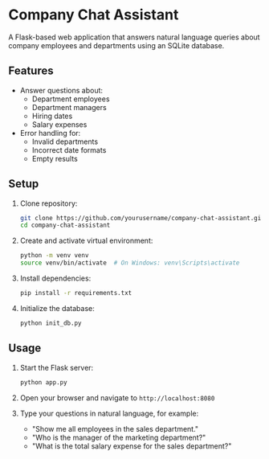 # Company Chat Assistant

A Flask-based web application that answers natural language queries about company employees and departments using an SQLite database.

## Features

- Answer questions about:
  - Department employees
  - Department managers
  - Hiring dates
  - Salary expenses
- Error handling for:
  - Invalid departments
  - Incorrect date formats
  - Empty results

## Setup

1. Clone repository:

   ```bash
   git clone https://github.com/yourusername/company-chat-assistant.git
   cd company-chat-assistant
   ```

2. Create and activate virtual environment:

   ```bash
   python -m venv venv
   source venv/bin/activate  # On Windows: venv\Scripts\activate
   ```

3. Install dependencies:

   ```bash
   pip install -r requirements.txt
   ```

4. Initialize the database:

   ```bash
   python init_db.py
   ```

## Usage

1. Start the Flask server:

   ```bash
   python app.py
   ```

2. Open your browser and navigate to `http://localhost:8080`

3. Type your questions in natural language, for example:
   - "Show me all employees in the sales department."
   - "Who is the manager of the marketing department?"
   - "What is the total salary expense for the sales department?"

